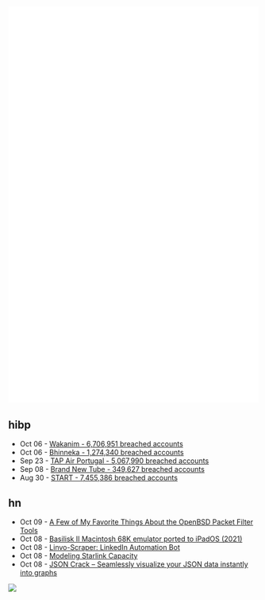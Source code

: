 ![Metrics](https://raw.githubusercontent.com/phixion/phixion/master/metrics.svg)

## hibp

<!--
for https://github.com/phixion/phixion/blob/main/.github/workflows/feeds.yml
-->
<!--START_SECTION:haveibeenpwnd-->
- Oct 06 - [Wakanim - 6,706,951 breached accounts](https://haveibeenpwned.com/PwnedWebsites#Wakanim)
- Oct 06 - [Bhinneka - 1,274,340 breached accounts](https://haveibeenpwned.com/PwnedWebsites#Bhinneka)
- Sep 23 - [TAP Air Portugal - 5,067,990 breached accounts](https://haveibeenpwned.com/PwnedWebsites#TAPAirPortugal)
- Sep 08 - [Brand New Tube - 349,627 breached accounts](https://haveibeenpwned.com/PwnedWebsites#BrandNewTube)
- Aug 30 - [START - 7,455,386 breached accounts](https://haveibeenpwned.com/PwnedWebsites#Start)
<!--END_SECTION:haveibeenpwnd-->

## hn

<!--
for https://github.com/phixion/phixion/blob/main/.github/workflows/feeds.yml
-->
<!--START_SECTION:hn-->
- Oct 09 - [A Few of My Favorite Things About the OpenBSD Packet Filter Tools](https://bsdly.blogspot.com/2022/09/a-few-of-my-favorite-things-about.html)
- Oct 08 - [Basilisk II Macintosh 68K emulator ported to iPadOS (2021)](https://blog.gingerbeardman.com/2021/04/21/building-basiliskii-for-ios/)
- Oct 08 - [Linvo-Scraper: LinkedIn Automation Bot](https://github.com/linvo-io/linvo-scraper)
- Oct 08 - [Modeling Starlink Capacity](https://mikepuchol.com/modeling-starlink-capacity-843b2387f501)
- Oct 08 - [JSON Crack – Seamlessly visualize your JSON data instantly into graphs](https://github.com/AykutSarac/jsoncrack.com)
<!--END_SECTION:hn-->

<!--
for https://yhype.me
-->
![](https://hit.yhype.me/github/profile?user_id=13013670)
